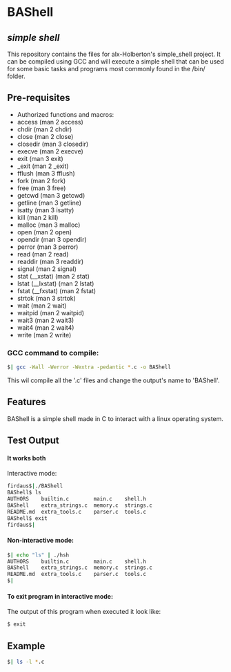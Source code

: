 # BAShell
## _simple shell_

This repository contains the files for alx-Holberton's simple_shell project. It can be compiled using GCC and will execute a simple shell that can be used for some basic tasks and programs most commonly found in the /bin/ folder.

## Pre-requisites
- Authorized functions and macros:
- access (man 2 access)
- chdir (man 2 chdir)
- close (man 2 close)
- closedir (man 3 closedir)
- execve (man 2 execve)
- exit (man 3 exit)
- _exit (man 2 _exit)
- fflush (man 3 fflush)
- fork (man 2 fork)
- free (man 3 free)
- getcwd (man 3 getcwd)
- getline (man 3 getline)
- isatty (man 3 isatty)
- kill (man 2 kill)
- malloc (man 3 malloc)
- open (man 2 open)
- opendir (man 3 opendir)
- perror (man 3 perror)
- read (man 2 read)
- readdir (man 3 readdir)
- signal (man 2 signal)
- stat (__xstat) (man 2 stat)
- lstat (__lxstat) (man 2 lstat)
- fstat (__fxstat) (man 2 fstat)
- strtok (man 3 strtok)
- wait (man 2 wait)
- waitpid (man 2 waitpid)
- wait3 (man 2 wait3)
- wait4 (man 2 wait4)
- write (man 2 write)


### GCC command to compile:
```sh
$| gcc -Wall -Werror -Wextra -pedantic *.c -o BAShell
```


This wil compile all the '.c' files and change the output's name to 'BAShell'.
## Features

BAShell is a simple shell made in C to interact with a linux operating system.


## Test Output

#### It works both

Interactive mode:
```sh
firdaus$|./BAShell
BAShell$ ls
AUTHORS    builtin.c        main.c    shell.h
BAShell    extra_strings.c  memory.c  strings.c
README.md  extra_tools.c    parser.c  tools.c
BAShell$ exit
firdaus$|
```

#### Non-interactive mode:

```sh
$| echo "ls" | ./hsh
AUTHORS    builtin.c        main.c    shell.h
BAShell    extra_strings.c  memory.c  strings.c
README.md  extra_tools.c    parser.c  tools.c
$|
```

#### To exit program in interactive mode:

The output of this program when executed it look like:
```sh
$ exit
```

## Example

```sh
$| ls -l *.c
```

